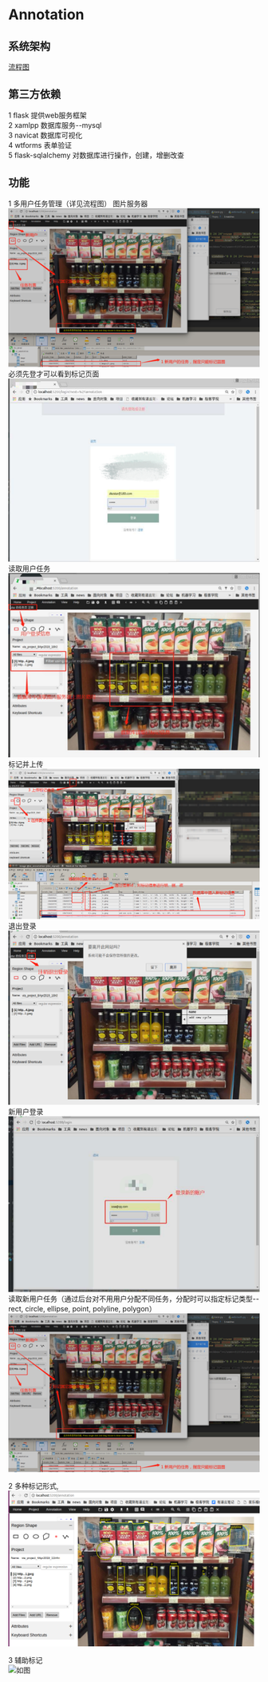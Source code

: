 # Annotation
## 系统架构
[流程图](http://note.youdao.com/noteshare?id=a1a224f51c2e18a3c3e36eb6ef268bbe)
## 第三方依赖
1 flask 提供web服务框架   
2 xamlpp 数据库服务--mysql    
3 navicat 数据库可视化  
4 wtforms 表单验证  
5 flask-sqlalchemy  对数据库进行操作，创建，增删改查  
  
  
## 功能
1 多用户任务管理（详见流程图）
图片服务器   
![图片服务器](https://github.com/zbzstar/pictures_markdown/blob/master/annotation/show6.png)  
必须先登才可以看到标记页面  
![用户登录](https://github.com/zbzstar/pictures_markdown/blob/master/annotation/show1.jpg)  
读取用户任务    
![使用界面1](https://github.com/zbzstar/pictures_markdown/blob/master/annotation/show2.jpg)   
标记并上传    
![使用界面2](https://github.com/zbzstar/pictures_markdown/blob/master/annotation/show3.png)  
退出登录  
![使用界面3](https://github.com/zbzstar/pictures_markdown/blob/master/annotation/show4.png)  
新用户登录  
![使用界面4](https://github.com/zbzstar/pictures_markdown/blob/master/annotation/show5.jpg)  
读取新用户任务（通过后台对不用用户分配不同任务，分配时可以指定标记类型--rect, circle, ellipse, point, polyline, polygon）      
![使用界面5](https://github.com/zbzstar/pictures_markdown/blob/master/annotation/show6.png)  


2 多种标记形式,   
![如图](https://github.com/zbzstar/pictures_markdown/blob/master/annotation/show.jpg)  

3 辅助标记  
![如图](https://github.com/zbzstar/pictures_markdown/blob/master/annotation/1556177050691.gif)